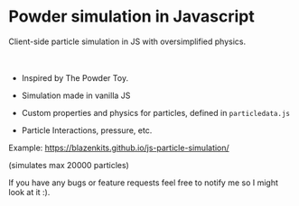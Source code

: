 # Powder simulation in Javascript

Client-side particle simulation in JS with oversimplified physics.
<br/>
<br/>
<br/>
- Inspired by The Powder Toy.

- Simulation made in vanilla JS

- Custom properties and physics for particles, defined in `particledata.js`

- Particle Interactions, pressure, etc.

Example: https://blazenkits.github.io/js-particle-simulation/

(simulates max 20000 particles)

If you have any bugs or feature requests feel free to notify me so I might look at it :).
